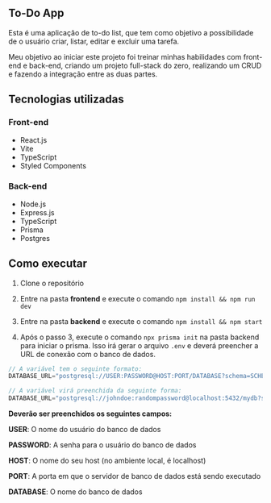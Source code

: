 ## To-Do App

Esta é uma aplicação de to-do list, que tem como objetivo a possibilidade de o usuário criar, listar, editar e excluir uma tarefa. 

Meu objetivo ao iniciar este projeto foi treinar minhas habilidades com front-end e back-end, criando um projeto full-stack do zero, realizando um CRUD e fazendo a integração entre as duas partes.


## Tecnologias utilizadas

### Front-end
* React.js
* Vite
* TypeScript
* Styled Components 

### Back-end
* Node.js
* Express.js
* TypeScript
* Prisma
* Postgres

## Como executar

1. Clone o repositório

2. Entre na pasta **frontend** e execute o comando ` npm install && npm run dev `

3. Entre na pasta **backend** e execute o comando ` npm install && npm start `

4. Após o passo 3, execute o comando ` npx prisma init ` na pasta backend para iniciar o prisma. Isso irá gerar o arquivo `.env` e deverá preencher a URL de conexão com o banco de dados.

``` js
// A variável tem o seguinte formato:
DATABASE_URL="postgresql://USER:PASSWORD@HOST:PORT/DATABASE?schema=SCHEMA"

// A variável virá preenchida da seguinte forma:
DATABASE_URL="postgresql://johndoe:randompassword@localhost:5432/mydb?schema=public"
```
**Deverão ser preenchidos os seguintes campos:**

**USER**: O nome do usuário do banco de dados

**PASSWORD**: A senha para o usuário do banco de dados

**HOST**: O nome do seu host (no ambiente local, é localhost)

**PORT**: A porta em que o servidor de banco de dados está sendo executado

**DATABASE**: O nome do banco de dados
